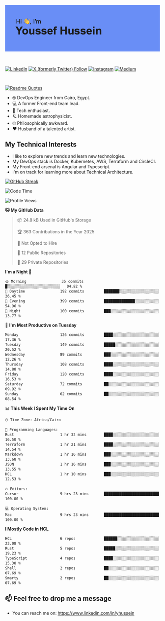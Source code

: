 [![Youssef's GitHub Banner](./assets/youssef-hussein.png)](https://github.com/yorki404)

</br>

[![LinkedIn](https://img.shields.io/badge/linkedin-%230077B5.svg?style=for-the-badge&logo=linkedin&logoColor=white)](https://www.linkedin.com/in/yhussein/)
[![X (formerly Twitter) Follow](https://img.shields.io/twitter/follow/devqikHQ?style=for-the-badge&logo=X&logoColor=White&labelColor=White)](https://twitter.com/devqikHQ)
[![Instagram](https://img.shields.io/badge/devqik-E4405F?style=for-the-badge&logo=Instagram&logoColor=white)](https://instagram.com/devqik)
[![Medium](https://img.shields.io/badge/Medium-12100E?style=for-the-badge&logo=medium&logoColor=white)](https://medium.com/@devqik)

</br>

[![Readme Quotes](https://quotes-github-readme.vercel.app/api?type=horizontal&theme=dark)](https://github.com/piyushsuthar/github-readme-quotes)

- :nerd_face: DevOps Engineer from Cairo, Egypt.
- :computer: A former Front-end team lead.
- :satellite: Tech enthusiast.
- :ringed_planet: Homemade astrophysicist.
- :roll_eyes: Philosophically awkward.
- :heart: Husband of a talented artist.

## My Technical Interests

- I like to explore new trends and learn new technologies.
- My DevOps stack is Docker, Kubernetes, AWS, Terraform and CircleCI.
- My Front-end arsenal is Angular and Typescript.
- I'm on track for learning more about Technical Architecture.

[![GitHub Streak](https://streak-stats.demolab.com/?user=devqik&theme=dark)](https://git.io/streak-stats)

<!--START_SECTION:waka-->
![Code Time](http://img.shields.io/badge/Code%20Time-1%2C012%20hrs%2040%20mins-blue)

![Profile Views](http://img.shields.io/badge/Profile%20Views-0-blue)

**🐱 My GitHub Data** 

> 📦 24.8 kB Used in GitHub's Storage 
 > 
> 🏆 363 Contributions in the Year 2025
 > 
> 🚫 Not Opted to Hire
 > 
> 📜 12 Public Repositories 
 > 
> 🔑 29 Private Repositories 
 > 
**I'm a Night 🦉** 

```text
🌞 Morning                35 commits          █░░░░░░░░░░░░░░░░░░░░░░░░   04.82 % 
🌆 Daytime                192 commits         ███████░░░░░░░░░░░░░░░░░░   26.45 % 
🌃 Evening                399 commits         ██████████████░░░░░░░░░░░   54.96 % 
🌙 Night                  100 commits         ███░░░░░░░░░░░░░░░░░░░░░░   13.77 % 
```
📅 **I'm Most Productive on Tuesday** 

```text
Monday                   126 commits         ████░░░░░░░░░░░░░░░░░░░░░   17.36 % 
Tuesday                  149 commits         █████░░░░░░░░░░░░░░░░░░░░   20.52 % 
Wednesday                89 commits          ███░░░░░░░░░░░░░░░░░░░░░░   12.26 % 
Thursday                 108 commits         ████░░░░░░░░░░░░░░░░░░░░░   14.88 % 
Friday                   120 commits         ████░░░░░░░░░░░░░░░░░░░░░   16.53 % 
Saturday                 72 commits          ██░░░░░░░░░░░░░░░░░░░░░░░   09.92 % 
Sunday                   62 commits          ██░░░░░░░░░░░░░░░░░░░░░░░   08.54 % 
```


📊 **This Week I Spent My Time On** 

```text
🕑︎ Time Zone: Africa/Cairo

💬 Programming Languages: 
Rust                     1 hr 32 mins        ████░░░░░░░░░░░░░░░░░░░░░   16.50 % 
Terraform                1 hr 21 mins        ████░░░░░░░░░░░░░░░░░░░░░   14.54 % 
Markdown                 1 hr 16 mins        ███░░░░░░░░░░░░░░░░░░░░░░   13.68 % 
JSON                     1 hr 16 mins        ███░░░░░░░░░░░░░░░░░░░░░░   13.55 % 
HCL                      1 hr 10 mins        ███░░░░░░░░░░░░░░░░░░░░░░   12.53 % 

🔥 Editors: 
Cursor                   9 hrs 23 mins       █████████████████████████   100.00 % 

💻 Operating System: 
Mac                      9 hrs 23 mins       █████████████████████████   100.00 % 
```

**I Mostly Code in HCL** 

```text
HCL                      6 repos             ██████░░░░░░░░░░░░░░░░░░░   23.08 % 
Rust                     5 repos             █████░░░░░░░░░░░░░░░░░░░░   19.23 % 
TypeScript               4 repos             ████░░░░░░░░░░░░░░░░░░░░░   15.38 % 
Shell                    2 repos             ██░░░░░░░░░░░░░░░░░░░░░░░   07.69 % 
Smarty                   2 repos             ██░░░░░░░░░░░░░░░░░░░░░░░   07.69 % 
```




<!--END_SECTION:waka-->

## 📫 Feel free to drop me a message
- You can reach me on: https://www.linkedin.com/in/yhussein
